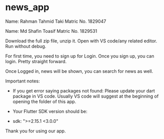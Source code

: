 # news_app

Name: Rahman Tahmid Taki 
Matric No. 1829047

Name: Md Shafin Toasif
Matric No. 1829531

Download the full zip file, unzip it. Open with VS code/any related editor. Run without debug.

For first time, you need to sign up for Login. Once you sign up, you can login. Pretty straight forward. 

Once Logged in, news will be shown, you can search for news as well. 

Important notes: 
* If you get error saying packages not found: Please update your dart package in VS code. Usually VS code will suggest at the beginning of opening the folder of this app.

* Your Flutter SDK version should be:
*  sdk: ">=2.15.1 <3.0.0"

Thank you for using our app.

